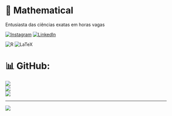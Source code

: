 #  🦝 Mathematical
 Entusiasta das ciências exatas em horas vagas

[![Instagram](https://img.shields.io/badge/Instagram-%23E4405F.svg?logo=Instagram&logoColor=white)](https://instagram.com/diogop.mota/) [![LinkedIn](https://img.shields.io/badge/LinkedIn-%230077B5.svg?logo=linkedin&logoColor=white)](https://linkedin.com/in/diogo-passos-mota/) 


![R](https://img.shields.io/badge/r-%23276DC3.svg?style=for-the-badge&logo=r&logoColor=white) ![LaTeX](https://img.shields.io/badge/latex-%23008080.svg?style=for-the-badge&logo=latex&logoColor=white)

# 📊 GitHub:
![](https://github-readme-stats.vercel.app/api?username=Diogopmota&theme=default&hide_border=true&include_all_commits=true&count_private=false)<br/>
![](https://github-readme-streak-stats.herokuapp.com/?user=Diogopmota&theme=default&hide_border=true)<br/>
![](https://github-readme-stats.vercel.app/api/top-langs/?username=Diogopmota&theme=default&hide_border=true&include_all_commits=true&count_private=false&layout=compact)

---
[![](https://visitcount.itsvg.in/api?id=Diogopmota&icon=1&color=12)](https://visitcount.itsvg.in)

<!-- Proudly created with GPRM ( https://gprm.itsvg.in ) -->
